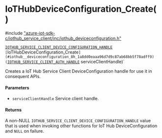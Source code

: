 # IoTHubDeviceConfiguration_Create()

\#include ["azure-iot-sdk-c/iothub_service_client/inc/iothub_deviceconfiguration.h"](../iot-c-ref-iothub-deviceconfiguration-h.md)  

[`IOTHUB_SERVICE_CLIENT_DEVICE_CONFIGURATION_HANDLE`](#iothub__deviceconfiguration_8h_1a6b6d0ee5e70f65ee692e420e50ef805c) `[`IoTHubDeviceConfiguration_Create`](#iothub__deviceconfiguration_8h_1a8dd0eaaa96d7d9c87ab68bb5f78adff9)(`[`IOTHUB_SERVICE_CLIENT_AUTH_HANDLE`](#iothub__service__client__auth_8h_1a47d2f6357931c33108eb9fba95d8730b) serviceClientHandle)`

Creates a IoT Hub Service Client DeviceConfiguration handle for use it in consequent APIs.

#### Parameters
* `serviceClientHandle` Service client handle.

#### Returns
A non-NULL `IOTHUB_SERVICE_CLIENT_DEVICE_CONFIGURATION_HANDLE` value that is used when invoking other functions for IoT Hub DeviceConfiguration and `NULL` on failure.

